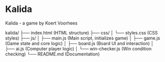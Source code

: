# Kalida
Kalida - a game by Koert Voorhees

kalida/
├── index.html           (HTML structure)
├── css/
│   └── styles.css       (CSS styles)
├── js/
│   ├── main.js          (Main script, initializes game)
│   ├── game.js          (Game state and core logic)
│   ├── board.js         (Board UI and interaction)
│   ├── ai.js            (Computer player logic)
│   └── win-checker.js   (Win condition checking)
└── README.md            (Documentation)
